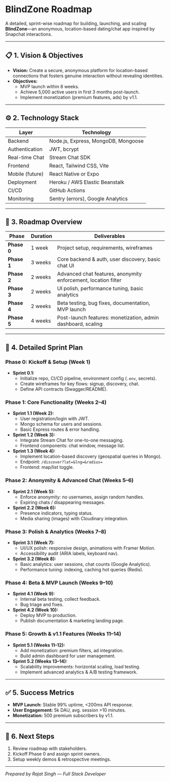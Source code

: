 # BlindZone Roadmap

A detailed, sprint-wise roadmap for building, launching, and scaling **BlindZone**—an anonymous, location-based dating/chat app inspired by Snapchat interactions.

---

## 📋 1. Vision & Objectives

- **Vision:** Create a secure, anonymous platform for location-based connections that fosters genuine interaction without revealing identities.
- **Objectives:**  
  - MVP launch within 8 weeks.  
  - Achieve 5,000 active users in first 3 months post-launch.  
  - Implement monetization (premium features, ads) by v1.1.

---

## ⚙️ 2. Technology Stack

| Layer            | Technology                           |
|------------------|---------------------------------------|
| Backend          | Node.js, Express, MongoDB, Mongoose   |
| Authentication   | JWT, bcrypt                           |
| Real-time Chat   | Stream Chat SDK                       |
| Frontend         | React, Tailwind CSS, Vite             |
| Mobile (future)  | React Native or Expo                  |
| Deployment       | Heroku / AWS Elastic Beanstalk        |
| CI/CD            | GitHub Actions                        |
| Monitoring       | Sentry (errors), Google Analytics     |

---

## 📆 3. Roadmap Overview

| Phase           | Duration | Deliverables                                                   |
|-----------------|----------|---------------------------------------------------------------|
| **Phase 0**     | 1 week   | Project setup, requirements, wireframes                       |
| **Phase 1**     | 3 weeks  | Core backend & auth, user discovery, basic chat UI           |
| **Phase 2**     | 2 weeks  | Advanced chat features, anonymity enforcement, location filter|
| **Phase 3**     | 2 weeks  | UI polish, performance tuning, basic analytics               |
| **Phase 4**     | 2 weeks  | Beta testing, bug fixes, documentation, MVP launch           |
| **Phase 5**     | 4 weeks  | Post-launch features: monetization, admin dashboard, scaling |

---

## 🚀 4. Detailed Sprint Plan

### Phase 0: Kickoff & Setup (Week 1)
- **Sprint 0.1:**  
  - Initialize repo, CI/CD pipeline, environment config (`.env`, secrets).  
  - Create wireframes for key flows: signup, discovery, chat.  
  - Define API contracts (Swagger/README).

### Phase 1: Core Functionality (Weeks 2–4)
- **Sprint 1.1 (Week 2):**  
  - User registration/login with JWT.  
  - Mongo schema for users and sessions.  
  - Basic Express routes & error handling.
- **Sprint 1.2 (Week 3):**  
  - Integrate Stream Chat for one-to-one messaging.  
  - Frontend components: chat window, message list.  
- **Sprint 1.3 (Week 4):**  
  - Implement location-based discovery (geospatial queries in Mongo).  
  - Endpoint: `/discover?lat=&lng=&radius=`  
  - Frontend: map/list toggle.

### Phase 2: Anonymity & Advanced Chat (Weeks 5–6)
- **Sprint 2.1 (Week 5):**  
  - Enforce anonymity: no usernames, assign random handles.  
  - Expiring chats / disappearing messages.
- **Sprint 2.2 (Week 6):**  
  - Presence indicators, typing status.  
  - Media sharing (images) with Cloudinary integration.

### Phase 3: Polish & Analytics (Weeks 7–8)
- **Sprint 3.1 (Week 7):**  
  - UI/UX polish: responsive design, animations with Framer Motion.  
  - Accessibility audit (ARIA labels, keyboard nav).
- **Sprint 3.2 (Week 8):**  
  - Basic analytics: user sessions, chat counts (Google Analytics).  
  - Performance tuning: indexing, caching hot queries (Redis).

### Phase 4: Beta & MVP Launch (Weeks 9–10)
- **Sprint 4.1 (Week 9):**  
  - Internal beta testing, collect feedback.  
  - Bug triage and fixes.  
- **Sprint 4.2 (Week 10):**  
  - Deploy MVP to production.  
  - Publish documentation & marketing landing page.

### Phase 5: Growth & v1.1 Features (Weeks 11–14)
- **Sprint 5.1 (Weeks 11–12):**  
  - Add monetization: premium filters, ad integration.  
  - Build admin dashboard for user management.
- **Sprint 5.2 (Weeks 13–14):**  
  - Scalability improvements: horizontal scaling, load testing.  
  - Implement advanced analytics & A/B testing framework.

---

## ✅ 5. Success Metrics

- **MVP Launch:** Stable 99% uptime, <200ms API response.  
- **User Engagement:** 5k DAU, avg. session >10 minutes.  
- **Monetization:** 500 premium subscribers by v1.1.

---

## 📖 6. Next Steps

1. Review roadmap with stakeholders.  
2. Kickoff Phase 0 and assign sprint owners.  
3. Setup weekly demos & retrospective meetings.

---

*Prepared by Rajat Singh — Full Stack Developer*
